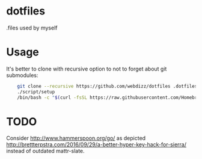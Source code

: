 dotfiles
========

.files used by myself

Usage
========

It's better to clone with recursive option to not to forget about git submodules:

```bash
    git clone --recursive https://github.com/webdizz/dotfiles .dotfiles
    ./script/setup
    /bin/bash -c "$(curl -fsSL https://raw.githubusercontent.com/Homebrew/install/master/install.sh)" # for Ubuntu
```

TODO
=====

Consider http://www.hammerspoon.org/go/ as depicted http://brettterpstra.com/2016/09/29/a-better-hyper-key-hack-for-sierra/ instead of outdated mattr-slate.
